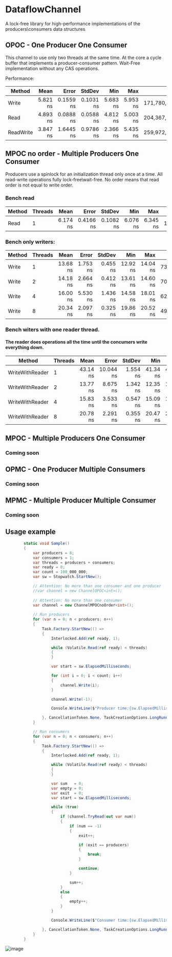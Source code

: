 # DataflowChannel
A lock-free library for high-performance implementations of the producers\consumers data structures

## OPOC - One Producer One Consumer
This channel to use only two threads at the same time.
At the core a cycle buffer that implements a producer-consumer pattern. 
Wait-Free implementation without any CAS operations.

Performance:

|    Method |     Mean |     Error |    StdDev |      Min |      Max |          Op/s |
|---------- |---------:|----------:|----------:|---------:|---------:|--------------:|
|     Write | 5.821 ns | 0.1559 ns | 0.1031 ns | 5.683 ns | 5.953 ns | 171,780,592.1 |
|      Read | 4.893 ns | 0.0888 ns | 0.0588 ns | 4.812 ns | 5.003 ns | 204,367,948.0 |
| ReadWrite | 3.847 ns | 1.6445 ns | 0.9786 ns | 2.366 ns | 5.435 ns | 259,972,854.8 |

## MPOC no order - Multiple Producers One Consumer
Producers use a spinlock for an initialization thread only once at a time.
All read-write operations fully lock-free\wait-free.
No order means that read order is not equal to write order.

### Bench read
| Method | Threads |     Mean |     Error |    StdDev |      Min |      Max |          Op/s |     Op/s total |
|------- |-------- |---------:|----------:|----------:|---------:|---------:|--------------:|--------------- |
|   Read |       1 | 6.174 ns | 0.4166 ns | 0.1082 ns | 6.076 ns | 6.345 ns | 161,958,259.3 | 161,958,259.30 |

### Bench only writers:
| Method | Threads |     Mean |    Error |   StdDev |      Min |      Max |         Op/s |     Op/s total |
|------- |-------- |---------:|---------:|---------:|---------:|---------:|-------------:|--------------- |
|  Write |       1 | 13.68 ns | 1.753 ns | 0.455 ns | 12.92 ns | 14.04 ns | 73,095,611.9 |  73,095,611.90 |
|  Write |       2 | 14.18 ns | 2.664 ns | 0.412 ns | 13.61 ns | 14.60 ns | 70,519,462.2 | 141,038,924.40 |
|  Write |       4 | 16.00 ns | 5.530 ns | 1.436 ns | 14.58 ns | 18.01 ns | 62,509,617.1 | 250,038,468.40 |
|  Write |       8 | 20.34 ns | 2.097 ns | 0.325 ns | 19.86 ns | 20.52 ns | 49,160,348.0 | 393,282,784.00 |

### Bench witers with one reader thread. 
#### The reader does operations all the time until the concumers write everything down.
|          Method | Threads |     Mean |     Error |   StdDev |      Min |      Max |         Op/s |     Op/s total |
|---------------- |-------- |---------:|----------:|---------:|---------:|---------:|-------------:|--------------- |
| WriteWithReader |       1 | 43.14 ns | 10.044 ns | 1.554 ns | 41.34 ns | 44.67 ns | 23,178,917.9 |  23,178,917.90 |
| WriteWithReader |       2 | 13.77 ns |  8.675 ns | 1.342 ns | 12.35 ns | 15.40 ns | 72,609,679.4 | 145,219,358.80 |
| WriteWithReader |       4 | 15.83 ns |  3.533 ns | 0.547 ns | 15.09 ns | 16.28 ns | 63,154,552.5 | 252,618,210.00 |
| WriteWithReader |       8 | 20.78 ns |  2.291 ns | 0.355 ns | 20.47 ns | 21.12 ns | 48,118,985.0 | 384,951,880.00 |



## MPOC - Multiple Producers One Consumer
### Coming soon
## OPMC - One Producer Multiple Consumers
### Coming soon
## MPMC - Multiple Producer Multiple Consumer
### Coming soon

## Usage example
```c#
        static void Sample()
        {
            var producers = 8;
            var consumers = 1;
            var threads = producers + consumers;
            var ready = 0;
            var count = 100_000_000;
            var sw = Stopwatch.StartNew();

            // Attention: No more than one consumer and one producer
            //var channel = new ChannelOPOC<int>();
            
            // Attention: No more than one consumer
            var channel = new ChannelMPOCnoOrder<int>();
            
            // Run producers
            for (var n = 0; n < producers; n++)
            {
                Task.Factory.StartNew(() =>
                {
                    Interlocked.Add(ref ready, 1);

                    while (Volatile.Read(ref ready) < threads)
                    {
                    }

                    var start = sw.ElapsedMilliseconds;

                    for (int i = 0; i < count; i++)
                    {
                        channel.Write(i);
                    }

                    channel.Write(-1);

                    Console.WriteLine($"Producer time:{sw.ElapsedMilliseconds - start}, thread:{Thread.CurrentThread.ManagedThreadId}");

                }, CancellationToken.None, TaskCreationOptions.LongRunning, TaskScheduler.Default);
            }

            // Run consumers
            for (var n = 0; n < consumers; n++)
            {
                Task.Factory.StartNew(() =>
                {
                    Interlocked.Add(ref ready, 1);

                    while (Volatile.Read(ref ready) < threads)
                    {
                    }

                    var sum   = 0;
                    var empty = 0;
                    var exit  = 0;
                    var start = sw.ElapsedMilliseconds;

                    while (true)
                    {
                        if (channel.TryRead(out var num))
                        {
                            if (num == -1)
                            {
                                exit++;

                                if (exit == producers)
                                {
                                    break;
                                }

                                continue;
                            }

                            sum++;
                        }
                        else
                        {
                            empty++;
                        }
                    }

                    Console.WriteLine($"Consumer time:{sw.ElapsedMilliseconds - start}, thread:{Thread.CurrentThread.ManagedThreadId}, sum:{sum}, empty reads:{empty}");

                }, CancellationToken.None, TaskCreationOptions.LongRunning, TaskScheduler.Default);
            }
        }
```

![image](https://user-images.githubusercontent.com/41398/166560940-29b32816-da3c-429d-ab1a-c4f9963acb46.png)
